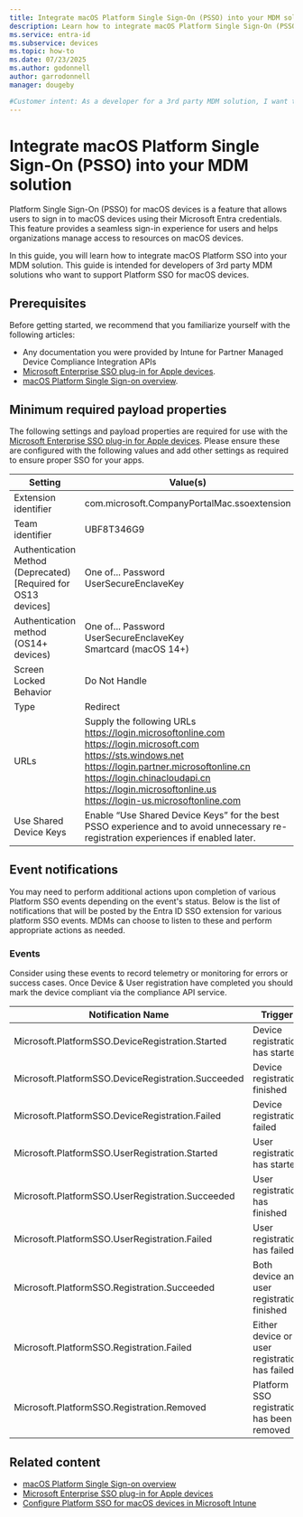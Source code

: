 ```yaml
---
title: Integrate macOS Platform Single Sign-On (PSSO) into your MDM solution
description: Learn how to integrate macOS Platform Single Sign-On (PSSO) into your MDM solution.
ms.service: entra-id
ms.subservice: devices
ms.topic: how-to
ms.date: 07/23/2025
ms.author: godonnell
author: garrodonnell
manager: dougeby

#Customer intent: As a developer for a 3rd party MDM solution, I want to integrate macOS Platform Single Sign-On (PSSO) into my MDM solution so that I can provide a seamless sign-in experience for users on macOS devices.
---
```


# Integrate macOS Platform Single Sign-On (PSSO) into your MDM solution
Platform Single Sign-On (PSSO) for macOS devices is a feature that allows users to sign in to macOS devices using their Microsoft Entra credentials. This feature provides a seamless sign-in experience for users and helps organizations manage access to resources on macOS devices.

In this guide, you will learn how to integrate macOS Platform SSO into your MDM solution. This guide is intended for developers of 3rd party MDM solutions who want to support Platform SSO for macOS devices.

## Prerequisites
Before getting started, we recommend that you familiarize yourself with the following articles:
* Any documentation you were provided by Intune for Partner Managed Device Compliance Integration APIs
* [Microsoft Enterprise SSO plug-in for Apple devices](../../identity-platform/apple-sso-plugin.md).
* [macOS Platform Single Sign-on overview](./macos-psso.md).

## Minimum required payload properties

The following settings and payload properties are required for use with the [Microsoft Enterprise SSO plug-in for Apple devices](../../identity-platform/apple-sso-plugin.md). Please ensure these are configured with the following values and add other settings as required to ensure proper SSO for your apps.

| **Setting** | **Value(s)** |
|---|---|
| Extension identifier  | com.microsoft.CompanyPortalMac.ssoextension  |
| Team identifier  | UBF8T346G9  |
| Authentication Method (Deprecated)    [Required for OS13 devices]  | One of...  Password <br> UserSecureEnclaveKey    |
| Authentication method  (OS14+ devices)  | One of...  Password <br> UserSecureEnclaveKey <br> Smartcard (macOS 14+)  |
| Screen Locked Behavior  | Do Not Handle  |
| Type  | Redirect  |
| URLs  | Supply the following URLs <br>  https://login.microsoftonline.com <br> https://login.microsoft.com <br> https://sts.windows.net <br> https://login.partner.microsoftonline.cn <br> https://login.chinacloudapi.cn <br> https://login.microsoftonline.us <br> https://login-us.microsoftonline.com  |
| Use Shared Device Keys  | Enable “Use Shared Device Keys” for the best PSSO experience and to avoid unnecessary re-registration experiences if enabled later.  |

## Event notifications
You may need to perform additional actions upon completion of various Platform SSO events depending on the event's status. Below is the list of notifications that will be posted by the Entra ID SSO extension for various platform SSO events. MDMs can choose to listen to these and perform appropriate actions as needed. 

### Events
Consider using these events to record telemetry or monitoring for errors or success cases. Once Device & User registration have completed you should mark the device compliant via the compliance API service. 

|Notification Name  |Trigger  |
|---|---|
|Microsoft.PlatformSSO.DeviceRegistration.Started  |Device registration has started  |
|Microsoft.PlatformSSO.DeviceRegistration.Succeeded  |Device registration finished  |
|Microsoft.PlatformSSO.DeviceRegistration.Failed  |Device registration failed  |
|Microsoft.PlatformSSO.UserRegistration.Started  |User registration has started  |
|Microsoft.PlatformSSO.UserRegistration.Succeeded  |User registration has finished  |
|Microsoft.PlatformSSO.UserRegistration.Failed  |User registration has failed  |
|Microsoft.PlatformSSO.Registration.Succeeded  |Both device and user registration finished  |
|Microsoft.PlatformSSO.Registration.Failed  |Either device or user registration has failed  |
|Microsoft.PlatformSSO.Registration.Removed  |Platform SSO registration has been removed  |

## Related content

* [macOS Platform Single Sign-on overview](./macos-psso.md)
* [Microsoft Enterprise SSO plug-in for Apple devices](../../identity-platform/apple-sso-plugin.md)
* [Configure Platform SSO for macOS devices in Microsoft Intune](/intune/intune-service/configuration/platform-sso-macos)